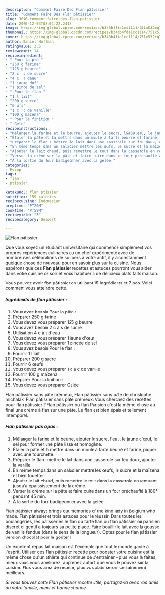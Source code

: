 ```yaml
---
description: "Comment Faire Des Flan pâtissier"
title: "Comment Faire Des Flan pâtissier"
slug: 3056-comment-faire-des-flan-patissier
date: 2020-12-03T08:02:22.241Z
image: https://img-global.cpcdn.com/recipes/b343b4fda1cc1114/751x532cq70/flan-patissier-photo-principale-de-la-recette.jpg
thumbnail: https://img-global.cpcdn.com/recipes/b343b4fda1cc1114/751x532cq70/flan-patissier-photo-principale-de-la-recette.jpg
cover: https://img-global.cpcdn.com/recipes/b343b4fda1cc1114/751x532cq70/flan-patissier-photo-principale-de-la-recette.jpg
author: Daniel Hoffman
ratingvalue: 3.5
reviewcount: 14
recipeingredient:
- " Pour la pte "
- "250 g farine"
- "125 g beurre"
- "2 c  s de sucre"
- "4 c  s deau"
- "1 jaune duf"
- "1 pince de sel"
- " Pour le flan "
- "1 l lait"
- "200 g sucre"
- "6 ufs"
- "1 c  c de vanille"
- "100 g mazena"
- " Pour la finition "
- " Gele"
recipeinstructions:
- "Mélanger la farine et le beurre, ajouter le sucre, l&#39;eau, le jaune d&#39;œuf, le sel pour former une pâte lisse et homogène."
- "Étaler la pâte et la mettre dans un moule à tarte beurré et fariné, piquer avec une fourchette."
- "Préparer le flan : mettre le lait dans une casserole sur feu doux, ajouter la vanille."
- "En même temps dans un saladier mettre les œufs, le sucre et la maïzena et bien fouetter."
- "Ajouter le lait chaud, puis remettre le tout dans la casserole en remuant jusqu&#39;à épaississement de la crème."
- "Verser la crème sur la pâte et faire cuire dans un four préchauffé à 180° pendant 45 min."
- "À la sortie du four badigeonner avec la gelée."
categories:
- Resep
tags:
- flan
- ptissier

katakunci: flan ptissier 
nutrition: 159 calories
recipecuisine: Indonesian
preptime: "PT20M"
cooktime: "PT59M"
recipeyield: "3"
recipecategory: Dessert

---
```



![Flan pâtissier](https://img-global.cpcdn.com/recipes/b343b4fda1cc1114/751x532cq70/flan-patissier-photo-principale-de-la-recette.jpg)

Que vous soyez un étudiant universitaire qui commence simplement vos propres expériences culinaires ou un chef expérimenté avec de nombreuses célébrations de soupers à votre actif, il y a constamment quelque chose de nouveau pour en savoir plus sur la cuisine. Nous espérons que ces <strong> Flan pâtissier </strong> recettes et astuces pourront vous aider dans votre cuisine ce soir et vous habituer à de délicieux plats faits maison.

<!--inarticleads1-->

Vous pouvez avoir flan pâtissier en utilisant 15 Ingrédients et 7 pas. Voici comment vous atteindre cette.

##### Ingrédients de flan pâtissier :

1. Vous avez besoin  Pour la pâte :
1. Préparer 250 g farine
1. Vous devez vous préparer 125 g beurre
1. Vous avez besoin 2 c à s de sucre
1. Utilisation 4 c à s d&#39;eau
1. Vous devez vous préparer 1 jaune d&#39;œuf
1. Vous devez vous préparer 1 pincée de sel
1. Vous avez besoin  Pour le flan :
1. Fournir 1 l lait
1. Préparer 200 g sucre
1. Fournir 6 œufs
1. Vous devez vous préparer 1 c à c de vanille
1. Fournir 100 g maïzena
1. Préparer  Pour la finition :
1. Vous devez vous préparer  Gelée


Flan pâtissier sans pâte crémeux, Flan pâtissier sans pâte de christophe michalak, Flan pâtissier sans pâte crémeux. Vous cherchez des recettes pour flan pâtissier ? Flan pâtissier ou flan Parisien c&#39;est la même chose au final une crème à flan sur une pâte. Le flan est bien épais et tellement intemporel. 

<!--inarticleads2-->

##### Flan pâtissier pas à pas :

1. Mélanger la farine et le beurre, ajouter le sucre, l&#39;eau, le jaune d&#39;œuf, le sel pour former une pâte lisse et homogène.
1. Étaler la pâte et la mettre dans un moule à tarte beurré et fariné, piquer avec une fourchette.
1. Préparer le flan : mettre le lait dans une casserole sur feu doux, ajouter la vanille.
1. En même temps dans un saladier mettre les œufs, le sucre et la maïzena et bien fouetter.
1. Ajouter le lait chaud, puis remettre le tout dans la casserole en remuant jusqu&#39;à épaississement de la crème.
1. Verser la crème sur la pâte et faire cuire dans un four préchauffé à 180° pendant 45 min.
1. À la sortie du four badigeonner avec la gelée.


Flan pâtissier always brings out memories of the kind lady in Belgium who made. Flan pâtissier et trois astuces pour le réussir. Dans toutes les boulangeries, les pâtisseries le flan ou tarte flan ou flan pâtissier ou parisien discret et gentil a toujours sa petite place. Faire bouillir le lait avec la gousse de vanille fendue (dans le sens de la longueur). Optez pour le flan pâtissier version chocolat pour le goûter ! 

<!--inarticleads1-->

<p>
Un excellent repas fait maison est l'exemple que tout le monde garde à l'esprit. Utiliser ces Flan pâtissier recette pour booster votre cuisine est la même chose qu'un athlète qui continue de s'entraîner - plus vous le faites, mieux vous vous améliorez, apprenez autant que vous le pouvez sur la cuisine. Plus vous avez de recette, plus vos plats seront certainement meilleurs.
</p>

<p>
<i>Si vous trouvez cette Flan pâtissier recette utile, partagez-la avec vos amis ou votre famille, merci et bonne chance.</i>
</p>
